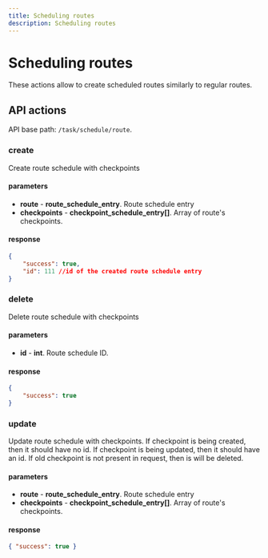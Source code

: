 ```yaml
---
title: Scheduling routes
description: Scheduling routes
---
```


# Scheduling routes

These actions allow to create scheduled routes similarly to regular routes.

## API actions

API base path: `/task/schedule/route`.

### create

Create route schedule with checkpoints

#### parameters

* **route** - **route_schedule_entry**. Route schedule entry
* **checkpoints** - **checkpoint_schedule_entry\[\]**. Array of route's checkpoints.

#### response
```json
{
    "success": true,
    "id": 111 //id of the created route schedule entry
}
```


### delete

Delete route schedule with checkpoints

#### parameters

* **id** - **int**. Route schedule ID.

#### response
```json
{
    "success": true
}
```



### update

Update route schedule with checkpoints. If checkpoint is being created, then it should have no id.
If checkpoint is being updated, then it should have an id. If old checkpoint is not present in request, then
is will be deleted.

#### parameters

* **route** - **route_schedule_entry**. Route schedule entry
* **checkpoints** - **checkpoint_schedule_entry\[\]**. Array of route's checkpoints.

#### response
```json
{ "success": true }
```
